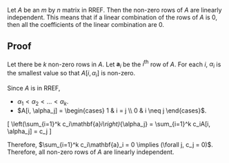 Let $A$ be an $m$ by $n$ matrix in RREF.
Then the non-zero rows of $A$ are linearly independent.
This means that if a linear combination of the rows of $A$ is 0,
then all the coefficients of the linear combination are 0.

## Proof

Let there be $k$ non-zero rows in $A$.
Let $\mathbf{a}_i$ be the $i^{\textrm{th}}$ row of $A$.
For each $i$, $\alpha_i$ is the smallest value so that $A[i, \alpha_i]$ is non-zero.

Since $A$ is in RREF,

* $\alpha_1 < \alpha_2 < \ldots < \alpha_k$.
* $A[i, \alpha_j] = \begin{cases} 1 & i = j \\ 0 & i \neq j \end{cases}$.

\[ \left(\sum_{i=1}^k c_i\mathbf{a}_i\right)_{\alpha_j} = \sum_{i=1}^k c_iA[i, \alpha_j] = c_j \]

Therefore, $\sum_{i=1}^k c_i\mathbf{a}_i = 0 \implies (\forall j, c_j = 0)$.
Therefore, all non-zero rows of $A$ are linearly independent.
